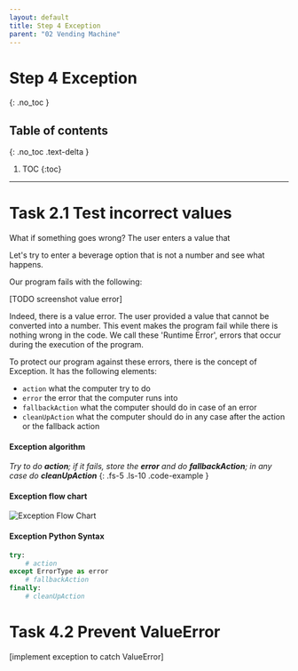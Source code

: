 ```yaml
---
layout: default
title: Step 4 Exception
parent: "02 Vending Machine"
---
```


# Step 4 Exception
{: .no_toc }

## Table of contents
{: .no_toc .text-delta }

1. TOC
{:toc}

---

# Task 2.1 Test incorrect values

What if something goes wrong? The user enters a value that 

Let's try to enter a beverage option that is not a number and see what happens.

Our program fails with the following:

[TODO screenshot value error]

Indeed, there is a value error. The user provided a value that cannot be converted into a number. This event makes the program fail while there is nothing wrong in the code. We call these 'Runtime Error', errors that occur during the execution of the program.

To protect our program against these errors, there is the concept of Exception. It has the following elements:

* `action` what the computer try to do
* `error` the error that the computer runs into
* `fallbackAction` what the computer should do in case of an error
* `cleanUpAction` what the computer should do in any case after the action or the fallback action

#### Exception algorithm
_Try to do **action**; if it fails, store the **error** and do **fallbackAction**; in any case do **cleanUpAction**_
{: .fs-5 .ls-10 .code-example }

#### Exception flow chart
![Exception Flow Chart]({{site.baseurl}}/assets/flow_chart_exception.svg)


#### Exception Python Syntax

```python
try:
    # action
except ErrorType as error
    # fallbackAction
finally:
    # cleanUpAction
```

# Task 4.2 Prevent ValueError

[implement exception to catch ValueError]